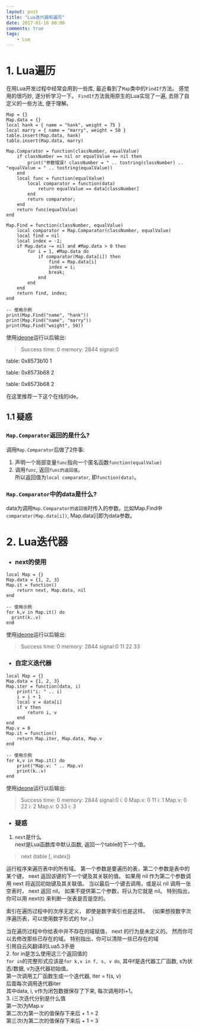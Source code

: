 ```yaml
---
layout: post
title: "Lua迭代器和遍历"
date: 2017-01-16 00:00
comments: true
tags: 
	- Lua 
---
```

# 1. Lua遍历
在用Lua开发过程中经常会用到一些库, 最近看到了`Map`类中的`FindIf`方法。 感觉用的很巧妙, 遂分析学习一下。
`FindIf`方法我用原生的Lua实现了一遍, 去除了自定义的一些方法, 便于理解。  
```   
Map = {}
Map.data = {}
local hank = { name = "hank", weight = 75 }
local marry = { name = "marry", weight = 50 }
table.insert(Map.data, hank)
table.insert(Map.data, marry)

Map.Comparator = function(classNumber, equalValue)
	if classNumber == nil or equalValue == nil then
		print("参数错误! classNumber = " .. tostring(classNumber) .. "equalValue = " .. tostring(equalValue))
	end
	local func = function(equalValue)
		local comparator = function(data)
			return equalValue == data[classNumber]
		end
		return comparator;
	end
	return func(equalValue)
end

Map.Find = function(classNumber, equalValue)
	local comparator = Map.Comparator(classNumber, equalValue)
	local find = nil
	local index = -1;
	if Map.data ~= nil and #Map.data > 0 then
		for i = 1, #Map.data do
			if comparator(Map.data[i]) then
				find = Map.data[i]
				index = i;
				break;
			end
		end
	end
	return find, index;
end

-- 使用示例
print(Map.Find("name", "hank"))
print(Map.Find("name", "marry"))
print(Map.Find("weight", 50))
```  

<!-- more -->
使用[ideone](http://ideone.com/)运行以后输出:  
>Success	time: 0 memory: 2844 signal:0
  
table: 0x8573b10	1
  
table: 0x8573b68	2
  
table: 0x8573b68	2  

在这里推荐一下这个在线的ide。
## 1.1 疑惑  
### `Map.Comparator`返回的是什么?  
调用`Map.Comparator`后做了2件事:  
1. 声明一个局部变量`func`指向一个匿名函数`function(equalValue)`  
2. 调用`func`, 返回`func的返回值`。  
所以返回值为`local comparator`, 即`function(data)`。  

### `Map.Comparator`中的data是什么?  
data为调用`Map.Comparator的返回值`时传入的参数。比如Map.Find中`comparator(Map.data[i])`, Map.data[i]即为data参数。

# 2. Lua迭代器  
- ### next的使用
```   
local Map = {}
Map.data = {1, 2, 3}
Map.it = function()
    return next, Map.data, nil
end

-- 使用示例
for k,v in Map.it() do
  print(k..v)
end  
```  
使用[ideone](http://ideone.com/)运行以后输出:  
>Success	time: 0 memory: 2844 signal:0
11
22
33  

- ### 自定义迭代器 
```  
local Map = {}
Map.data = {1, 2, 3}
Map.iter = function(data, i)
    print("i: " .. i)
    i = i + 1
    local v = data[i]
    if v then
        return i, v  
    end
end
Map.v = 0
Map.it = function()
    return Map.iter, Map.data, Map.v
end

-- 使用示例
for k,v in Map.it() do
    print("Map.v: " .. Map.v)
    print(k..v)
end
```  
使用[ideone](http://ideone.com/)运行以后输出: 
>Success	time: 0 memory: 2844 signal:0
i: 0
Map.v: 0
11
i: 1
Map.v: 0
22
i: 2
Map.v: 0
33
i: 3 

- ### 疑惑  

1. `next`是什么  
next是Lua函数库中默认函数, 返回一个table的下一个值。
>next (table [, index])
  
运行程序来遍历表中的所有域。 第一个参数是要遍历的表，第二个参数是表中的某个键。 next 返回该键的下一个键及其关联的值。 如果用 nil 作为第二个参数调用 next 将返回初始键及其关联值。 当以最后一个键去调用，或是以 nil 调用一张空表时， next 返回 nil。 如果不提供第二个参数，将认为它就是 nil。 特别指出，你可以用 next(t) 来判断一张表是否是空的。
  
索引在遍历过程中的次序无定义， 即使是数字索引也是这样。 （如果想按数字次序遍历表，可以使用数字形式的 for 。）
  
当在遍历过程中你给表中并不存在的域赋值， next 的行为是未定义的。 然而你可以去修改那些已存在的域。 特别指出，你可以清除一些已存在的域  
引用自云风翻译的Lua5.3手册  
2. for in是怎么使用这三个返回值的  
`for in`的完整形式应该是`for k,v in f, s, v do`, 其中f是迭代器工厂函数, s为状态/数据, v为迭代器初始值。  
第一次调用工厂函数生成一个迭代器, iter = f(s, v)  
后面每次调用迭代器iter  
其中data, i, v作为闭包数据保存了下来, 每次调用时i+1。  
3. i三次迭代分别是什么值  
第一次i为Map.v  
第二次i为第一次的值保存下来后 + 1 = 2  
第三次i为第二次的值保存下来后 + 1 = 3